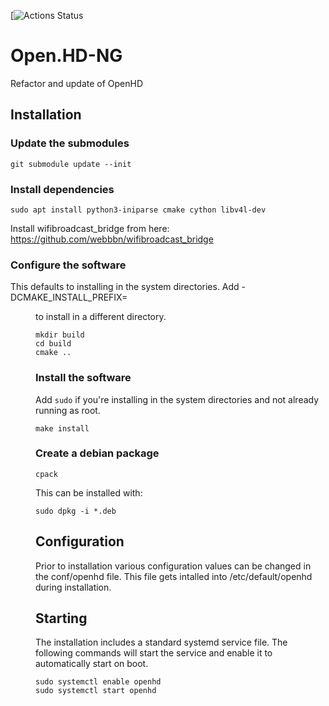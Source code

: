 [![Actions Status](https://github.com/webbbn/Open.HD-NG/workflows/build-debs/badge.svg)

# Open.HD-NG
Refactor and update of OpenHD

## Installation

### Update the submodules

~~~
git submodule update --init
~~~

### Install dependencies

~~~
sudo apt install python3-iniparse cmake cython libv4l-dev
~~~

Install wifibroadcast_bridge from here: https://github.com/webbbn/wifibroadcast_bridge

### Configure the software

This defaults to installing in the system directories. Add -DCMAKE_INSTALL_PREFIX=<dir> to install in a different directory.

~~~
mkdir build
cd build
cmake ..
~~~

### Install the software

Add `sudo` if you're installing in the system directories and not already running as root.

~~~
make install
~~~

### Create a debian package

~~~
cpack
~~~

This can be installed with:

~~~
sudo dpkg -i *.deb
~~~

## Configuration

Prior to installation various configuration values can be changed in the conf/openhd file. This file gets intalled into /etc/default/openhd during installation.

## Starting

The installation includes a standard systemd service file. The following commands will start the service and enable it to automatically start on boot.

~~~
sudo systemctl enable openhd
sudo systemctl start openhd
~~~
